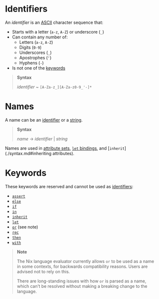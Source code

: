 # Identifiers

An *identifier* is an [ASCII](https://en.wikipedia.org/wiki/ASCII) character sequence that:
- Starts with a letter (`a-z`, `A-Z`) or underscore (`_`)
- Can contain any number of:
  - Letters (`a-z`, `A-Z`)
  - Digits (`0-9`)
  - Underscores (`_`)
  - Apostrophes (`'`)
  - Hyphens (`-`)
- Is not one of the [keywords](#keywords)

> **Syntax**
>
> *identifier* ~ `[A-Za-z_][A-Za-z0-9_'-]*`

# Names

A name can be an [identifier](#identifier) or a [string](#string).

> **Syntax**
>
> *name* → *identifier* | *string*

Names are used in [attribute sets](./syntax.md#attrs-literal), [`let` bindings](./syntax.md#let-expressions), and [`inherit`](./syntax.md#inheriting attributes).

# Keywords

These keywords are reserved and cannot be used as [identifiers](#identifiers):

- [`assert`](./syntax.md#assertions)
- [`else`][if]
- [`if`][if]
- [`in`][let]
- [`inherit`](./syntax.md#inheriting-attributes)
- [`let`][let]
- [`or`](./operators.md#attribute-selection) (see note)
- [`rec`](./syntax.md#recursive-sets)
- [`then`][if]
- [`with`](./syntax.md#with-expressions)

[if]: ./syntax.md#conditionals
[let]: ./syntax.md#let-expressions

> **Note**
>
> The Nix language evaluator currently allows `or` to be used as a name in some contexts, for backwards compatibility reasons.
> Users are advised not to rely on this.
>
> There are long-standing issues with how `or` is parsed as a name, which can't be resolved without making a breaking change to the language.
